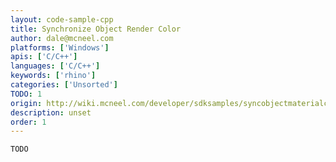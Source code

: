 ```yaml
---
layout: code-sample-cpp
title: Synchronize Object Render Color
author: dale@mcneel.com
platforms: ['Windows']
apis: ['C/C++']
languages: ['C/C++']
keywords: ['rhino']
categories: ['Unsorted']
TODO: 1
origin: http://wiki.mcneel.com/developer/sdksamples/syncobjectmaterialcolor
description: unset
order: 1
---
```


```cpp
TODO
```
